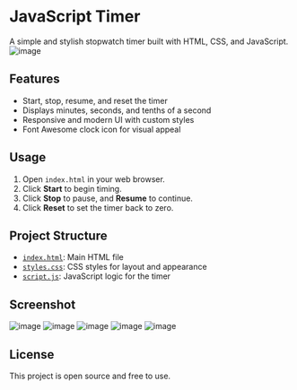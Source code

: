 # JavaScript Timer

A simple and stylish stopwatch timer built with HTML, CSS, and JavaScript.
![image](https://github.com/user-attachments/assets/2965ed93-7b8a-46b0-9701-7c6859dcb429)


## Features

- Start, stop, resume, and reset the timer
- Displays minutes, seconds, and tenths of a second
- Responsive and modern UI with custom styles
- Font Awesome clock icon for visual appeal

## Usage

1. Open `index.html` in your web browser.
2. Click **Start** to begin timing.
3. Click **Stop** to pause, and **Resume** to continue.
4. Click **Reset** to set the timer back to zero.

## Project Structure

- [`index.html`](index.html): Main HTML file
- [`styles.css`](styles.css): CSS styles for layout and appearance
- [`script.js`](script.js): JavaScript logic for the timer

## Screenshot
![image](https://github.com/user-attachments/assets/a461d3f2-f923-4a9b-83d6-d94ccb82177a)
![image](https://github.com/user-attachments/assets/6b9863af-49be-47c3-8ef5-fbadc0895be9)
![image](https://github.com/user-attachments/assets/7df7a31b-a1b0-4018-ba98-f608fb367957)
![image](https://github.com/user-attachments/assets/5b6f9a86-67b8-4210-8c96-e1f2242850c7)
![image](https://github.com/user-attachments/assets/0bba01d0-de1b-4fc6-a664-ccc6f4bc26b6)





## License

This project is open source and free to use.
